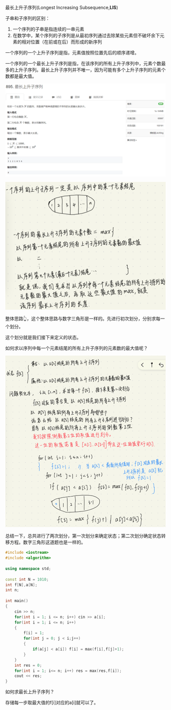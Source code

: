 最长上升子序列(Longest  Increasing Subsequence,**LIS**)

子串和子序列的区别：

1. 一个序列的子串是指连续的一串元素
2. 在数学中，某个序列的子序列是从最初序列通过去除某些元素但不破坏余下元素的相对位置（在前或在后）而形成的新序列



一个序列的一个上升子序列是指，元素值按照位置先后的顺序递增。

一个序列的一个最长上升子序列是指，在该序列的所有上升子序列中，元素个数最多的上升子序列。最长上升子序列并不唯一，因为可能有多个上升子序列的元素个数都是最大值。



![1681979810602](最长上升子序列.assets/1681979810602.png)

![1681980669975](最长上升子序列.assets/1681980669975.png)

整体思路👆，这个整体思路与数字三角形是一样的。先进行初次划分，分别求每一个划分。

这个划分就是我们接下来定义的状态。

如何求以序列中每一个元素结尾的所有上升子序列的元素数的最大值呢？

![1681983487329](最长上升子序列.assets/1681983487329.png)

总结一下，总共进行了两次划分，第一次划分来确定状态；第二次划分确定状态转移方程。数字三角形这道题也是一样的。



```cpp
#include <iostream>
#include <algorithm>

using namespace std;

const int N = 1010;
int f[N],a[N];
int n;

int main()
{
    cin >> n;
    for(int i = 1; i <= n; i++) cin >> a[i];
    for(int i = 1; i <= n; i++)
    {
        f[i] = 1;
        for(int j = 0; j < i;j++)
        {
            if(a[j] < a[i]) f[i] = max(f[i],f[j]+1);
        }
    }
    int res = 0;
    for(int i = 1; i<= n; i++) res = max(res,f[i]);
    cout << res;
}
```



如何求最长上升子序列？

存储每一步取最大值的f[i]对应的a[i]就可以了。

